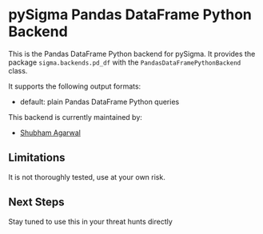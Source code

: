 



# pySigma Pandas DataFrame Python Backend

This is the Pandas DataFrame Python backend for pySigma. It provides the package `sigma.backends.pd_df` with the `PandasDataFramePythonBackend` class.

It supports the following output formats:

* default: plain Pandas DataFrame Python queries

This backend is currently maintained by:

* [Shubham Agarwal](https://github.com/blue-playground/)

## Limitations

It is not thoroughly tested, use at your own risk.

## Next Steps

Stay tuned to use this in your threat hunts directly 